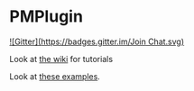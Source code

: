 PMPlugin
========

[![Gitter](https://badges.gitter.im/Join Chat.svg)](https://gitter.im/PEMapModder/PocketMine-Plugin-Tutorials?utm_source=badge&utm_medium=badge&utm_campaign=pr-badge&utm_content=badge)

Look at [the wiki](https://github.com/Learning-PocketMine-Development/PocketMine-Plugin-Tutorials/wiki) for tutorials

Look at [these examples](https://github.com/Learning-PocketMine-Development/PocketMine-Plugin-Tutorials/tree/master/example).